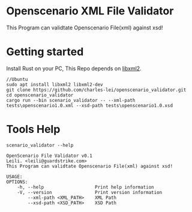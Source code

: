 Openscenario XML File Validator
=====================================

  This Program can validtate Openscenario File(xml) against xsd!

Getting started
===============

Install Rust on your PC, This Repo depends on [libxml2](https://github.com/GNOME/libxml2). 

```shell
//Ubuntu
sudo apt install libxml2 libxml2-dev
git clone https://github.com/charles-lei/openscenario_validator.git
cd openscenario_validator
cargo run --bin scenario_validator -- --xml-path tests\openscenario1.0.xml --xsd-path tests\openscenario1.0.xsd
```

Tools Help
===============

```shell
scenario_validator --help

OpenScenario File Validator v0.1
Leili. <leili@guardstrike.com>
This Program can validtate Openscenario File(xml) against xsd!        

USAGE:
OPTIONS:
    -h, --help                   Print help information
    -V, --version                Print version information
        --xml-path <XML_PATH>    XML Path
        --xsd-path <XSD_PATH>    XSD Path
```




